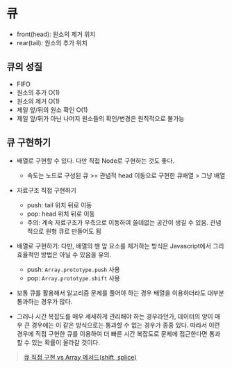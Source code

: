 # 큐

-   front(head): 원소의 제거 위치
-   rear(tail): 원소의 추가 위치

## 큐의 성질

-   FIFO
-   원소의 추가 O(1)
-   원소의 제거 O(1)
-   제일 앞/뒤의 원소 확인 O(1)
-   제일 앞/뒤가 아닌 나머지 원소들의 확인/변경은 원칙적으로 불가능

## 큐 구현하기

-   배열로 구현할 수 있다. 다만 직접 Node로 구현하는 것도 좋다.
    -   속도는 노드로 구성된 큐 >= 관념적 head 이동으로 구현한 큐배열 > 그냥 배열
-   자료구조 직접 구현하기
    -   push: tail 위치 뒤로 이동
    -   pop: head 위치 뒤로 이동
    -   주의: 계속 자료구조가 우측으로 이동하여 쓸데없는 공간이 생길 수 있음. 관념적으로 원형 큐로 만들어도 됨
-   배열로 구현하기: 다만, 배열의 맨 앞 요소를 제거하는 방식은 Javascript에서 그리 효율적인 방법은 아닐 수 있음을 유의.

    -   push: `Array.prototype.push` 사용
    -   pop: `Array.prototype.shift` 사용

-   보통 큐를 활용해서 알고리즘 문제를 풀어야 하는 경우 배열을 이용하더라도 대부분 통과하는 경우가 많다.
-   그러나 시간 복잡도를 매우 세세하게 관리해야 하는 경우라던가, 데이터의 양이 매우 큰 경우에는 이 같은 방식으로는 통과할 수 없는 경우가 종종 있다. 따라서 이런 경우에 직접 구현한 큐를 이용하여 더 빠른 시간 복잡도로 문제에 접근한다면 통과할 수 있는 확률이 올라갈 것이다.

> [큐 직접 구현 vs Array 메서드(shift, splice)](https://velog.io/@grap3fruit/JS-%EC%95%8C%EA%B3%A0%EB%A6%AC%EC%A6%98-%EA%B5%AC%ED%98%84-%ED%81%90Queue-%EA%B5%AC%ED%98%84%ED%96%88%EC%9D%84%EB%95%8C-vs-Array-%EB%A9%94%EC%84%9C%EB%93%9Cshift-splice-%EC%82%AC%EC%9A%A9%ED%96%88%EC%9D%84%EB%95%8C-%EC%86%8D%EB%8F%84-%EB%B9%84%EA%B5%90)
